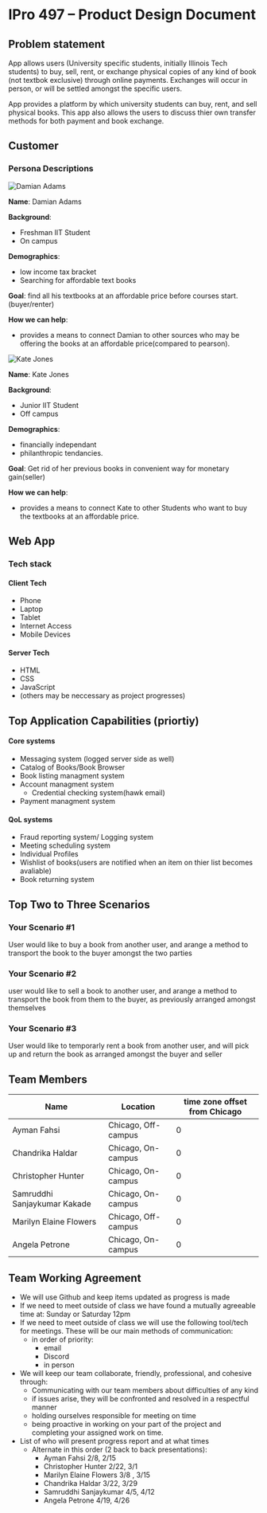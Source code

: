 # IPro 497 – Product Design Document

## Problem statement
App allows users (University specific students, initially Illinois Tech students) to buy, sell, rent, or exchange physical copies of any kind of book (not textbok exclusive) through online payments. Exchanges will occur in person, or will be settled amongst the specific users.

App provides a platform by which university students can buy, rent, and sell physical books. This app also allows the users to discuss thier own transfer methods for both payment and book exchange.
 
## Customer

<!-- reduce redundant information overall -->
<!-- revise personas -->
### Persona Descriptions
![Damian Adams](https://image.shutterstock.com/image-photo/portrait-young-man-indian-origin-260nw-1850339038.jpg)

**Name**: Damian Adams

**Background**:
- Freshman IIT Student
- On campus

**Demographics**:
 - low income tax bracket 
 - Searching for affordable text books

 **Goal**: find all his textbooks at an affordable price before courses start.(buyer/renter)

 **How we can help**:
 - provides a means to connect Damian to other sources who may be offering the books at an affordable price(compared to pearson).


![Kate Jones](https://media.istockphoto.com/photos/asian-college-student-picture-id138017387?k=20&m=138017387&s=612x612&w=0&h=8_UuWJNQpmFvfDjRvdt3B-RVdwKGuzepAm-emyLuwrU=)

 **Name**: Kate Jones

**Background**:
- Junior IIT Student
- Off campus

**Demographics**:
 - financially independant
 - philanthropic tendancies.



 **Goal**: Get rid of her previous books in convenient way for monetary gain(seller)

 **How we can help**:
 - provides a means to connect Kate to other Students who want to buy the textbooks at an affordable price.
 

 
## Web App
### Tech stack
#### Client Tech 
- Phone
- Laptop
- Tablet
- Internet Access
- Mobile Devices
#### Server Tech
- HTML
- CSS
- JavaScript
- (others may be neccessary as project progresses)

## Top Application Capabilities (priortiy)
#### Core systems
- Messaging system (logged server side as well)
- Catalog of Books/Book Browser
- Book listing managment system
- Account managment system
  - Credential checking system(hawk email)
- Payment managment system

#### QoL systems
- Fraud reporting system/ Logging system 
- Meeting scheduling system
- Individual Profiles
- Wishlist of books(users are notified when an item on thier list becomes avaliable)
- Book returning system


## Top Two to Three Scenarios

### Your Scenario #1
User would like to buy a book from another user, and arange a method to transport the book to the buyer amongst the two parties
### Your Scenario #2
user would like to sell a book to another user, and arange a method to transport the book from them to the buyer, as previously arranged amongst themselves 
### Your Scenario #3
User would like to temporarly rent a book from another user, and will pick up and return the book as arranged amongst the buyer and seller

## Team Members
| Name  |Location |  time zone offset from Chicago |
| --- | ----------- | ----------------------------|
| Ayman Fahsi | Chicago, Off-campus  | 0  | 
| Chandrika Haldar | Chicago, On-campus | 0 |
| Christopher Hunter | Chicago, On-campus | 0 |
| Samruddhi Sanjaykumar Kakade | Chicago, On-campus | 0 |
| Marilyn Elaine Flowers | Chicago, Off-campus | 0 |
| Angela Petrone | Chicago, On-campus | 0 |

## Team Working Agreement
- We will use Github and keep items updated as progress is made
- If we need to meet outside of class we have found a mutually agreeable time at: Sunday or Saturday 12pm
- If we need to meet outside of class we will use the following tool/tech for meetings. These will be our main methods of communication: 
    - in order of priority:
        - email
        - Discord
        - in person
- We will keep our team collaborate, friendly, professional, and cohesive through:
  - Communicating with our team members about difficulties of any kind
  - if issues arise, they will be confronted and  resolved in a respectful manner
  - holding ourselves responsible for meeting on time
  - being proactive in working on your part of the project and completing your assigned work on time.
- List of who will present progress report and at what times
    - Alternate in this order (2 back to back presentations):
        - Ayman Fahsi 2/8, 2/15
        - Christopher Hunter  2/22, 3/1
        - Marilyn Elaine Flowers 3/8 , 3/15
        - Chandrika Haldar 3/22, 3/29
        - Samruddhi Sanjaykumar 4/5, 4/12
        - Angela Petrone 4/19, 4/26
         
